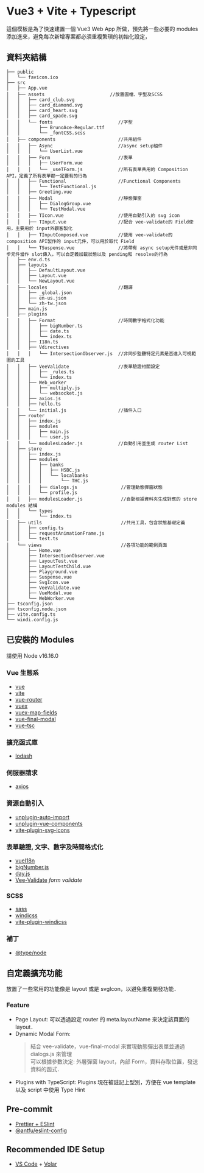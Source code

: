 # Vue3 + Vite + Typescript

這個模板是為了快速建置一個 Vue3 Web App 所做，預先將一些必要的 modules 添加進來，避免每次新增專案都必須重複繁瑣的初始化設定，

## 資料夾結構

```
├── public
│   └── favicon.ico
├── src
│   ├── App.vue
│   ├── assets                        //放置圖檔、字型及SCSS
│   │   ├── card_club.svg
│   │   ├── card_diamond.svg
│   │   ├── card_heart.svg
│   │   ├── card_spade.svg
│   │   └── fonts                        //字型
│   │       ├── BrunoAce-Regular.ttf
│   │       └── _fontCSS.scss
│   ├── components                       //共用組件
│   │   ├── Async                        //async setup組件
│   │   │   └── UserList.vue
│   │   ├── Form                         //表單
│   │   │   ├── UserForm.vue
│   │   │   └── _useTForm.js             //所有表單共用的 Composition API，定義了所有表單都一定要有的行為
│   │   ├── Functional                   //Functional Components
│   │   │   └── TestFunctional.js
│   │   ├── Greeting.vue
│   │   ├── Modal                        //靜態彈窗
│   │   │   ├── DialogGroup.vue
│   │   │   └── TestModal.vue
│   │   ├── TIcon.vue                    //使用自動引入的 svg icon
│   │   ├── TInput.vue                   //配合 vee-validate的 Field使用，主要用於 input外觀客製化
│   │   ├── TInputComposed.vue           //使用 vee-validate的 composition API製作的 input元件，可以用於取代 Field
│   │   └── TSuspense.vue                //將帶有 async setup元件或是非同步元件當作 slot傳入，可以自定義加載狀態以及 pending和 resolve的行為
│   ├── env.d.ts
│   ├── layouts
│   │   ├── DefaultLayout.vue
│   │   ├── Layout.vue
│   │   └── NewLayout.vue
│   ├── locales                          //翻譯
│   │   ├── _global.json
│   │   ├── en-us.json
│   │   └── zh-tw.json
│   ├── main.js
│   ├── plugins
│   │   ├── Format                       //時間數字格式化功能
│   │   │   ├── bigNumber.ts
│   │   │   ├── date.ts
│   │   │   └── index.ts
│   │   ├── I18n.ts
│   │   ├── Vdirectives
│   │   │   └── IntersectionObserver.js  //非同步監聽特定元素是否進入可視範圍的工具
│   │   ├── VeeValidate                  //表單驗證相關設定
│   │   │   ├── _rules.ts
│   │   │   └── index.ts
│   │   ├── Web_worker
│   │   │   ├── multiply.js
│   │   │   └── websocket.js
│   │   ├── axios.js
│   │   ├── hello.ts
│   │   └── initial.js                   //插件入口
│   ├── router
│   │   ├── index.js
│   │   ├── modules
│   │   │   ├── main.js
│   │   │   └── user.js
│   │   └── modulesLoader.js             //自動引用並生成 router List
│   ├── store
│   │   ├── index.js
│   │   ├── modules
│   │   │   ├── banks
│   │   │   │   ├── HSBC.js
│   │   │   │   └── localbanks
│   │   │   │       └── THC.js
│   │   │   ├── dialogs.js                //管理動態彈窗狀態
│   │   │   └── profile.js
│   │   ├── modulesLoader.js              //自動根據資料夾生成對應的 store modules 結構
│   │   └── types
│   │       └── index.ts
│   ├── utils                             //共用工具，包含狀態基礎定義
│   │   ├── config.ts
│   │   ├── requestAnimationFrame.js
│   │   └── test.ts
│   └── views                             //各項功能的範例頁面
│       ├── Home.vue
│       ├── IntersectionObserver.vue
│       ├── LayoutTest.vue
│       ├── LayoutTestChild.vue
│       ├── Playground.vue
│       ├── Suspense.vue
│       ├── SvgIcon.vue
│       ├── VeeValidate.vue
│       ├── VueModal.vue
│       └── WebWorker.vue
├── tsconfig.json
├── tsconfig.node.json
├── vite.config.ts
└── windi.config.js
```

## 已安裝的 Modules

請使用 Node v16.16.0

### Vue 生態系

- [vue](https://github.com/vuejs/core/tree/main/packages/vue#readme)
- [vite](https://github.com/vitejs/vite/tree/main/#readme)
- [vue-router](https://github.com/vuejs/router#readme)
- [vuex](https://github.com/vuejs/vuex#readme)
- [vuex-map-fields](https://github.com/maoberlehner/vuex-map-fields)
- [vue-final-modal](https://vue-final-modal.org/)
- [vue-tsc](github.com/johnsoncodehk/volar#readme)
<!-- - [mitt](github.com/developit/mitt) -->

### 擴充函式庫

- [lodash](https://lodash.com/)
<!-- - [uuid](github.com/uuidjs/uuid#readme) _For the creation of RFC4122 UUIDs_ -->

### 伺服器請求

- [axios](https://axios-http.com/)

### 資源自動引入

- [unplugin-auto-import](github.com/antfu/unplugin-auto-import#readme)
- [unplugin-vue-components](https://github.com/antfu/unplugin-vue-components)
- [vite-plugin-svg-icons](https://github.com/anncwb/vite-plugin-svg-icons/tree/master/#readme)

### 表單驗證, 文字、數字及時間格式化

- [vueI18n](https://github.com/intlify/vue-i18n-next/tree/master/packages/vue-i18n#readme)
- [bigNumber.js](https://github.com/MikeMcl/bignumber.js#readme)
- [day.js](day.js.org)
- [Vee-Validate](https://vee-validate.logaretm.com/v4/) _form validate_

### SCSS

- [sass](github.com/sass/dart-sass)
- [windicss](https://windicss.org/)
- [vite-plugin-windicss](https://github.com/antfu/vite-plugin-windicss)

### 補丁

- [@type/node](https://github.com/DefinitelyTyped/DefinitelyTyped/tree/master/types/node)

## 自定義擴充功能

放置了一些常用的功能像是 layout 或是 svgIcon，以避免重複開發功能．

### Feature

- Page Layout: 可以透過設定 router 的 meta.layoutName 來決定該頁面的 layout．
- Dynamic Modal Form:
  > 結合 vee-validate，vue-final-modal 來實現動態彈出表單並通過 dialogs.js 來管理 <br>
  > 可以根據參數決定: 外層彈窗 layout，內部 Form，資料存取位置，發送資料的函式．
- Plugins with TypeScript: Plugins 現在被註記上型別，方便在 vue template 以及 script 中使用 Type Hint

## Pre-commit

- [Prettier + ESlint](https://juejin.cn/post/7142815651294511135)
- [@antfu/eslint-config](https://github.com/antfu/eslint-config)

## Recommended IDE Setup

- [VS Code](https://code.visualstudio.com/) + [Volar](https://marketplace.visualstudio.com/items?itemName=Vue.volar)
